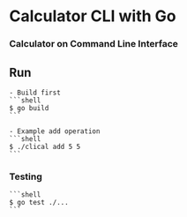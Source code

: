 # Calculator CLI with Go

### Calculator on Command Line Interface

## Run

    - Build first
    ```shell
    $ go build
    ```

    - Example add operation
    ```shell
    $ ./clical add 5 5
    ```

### Testing
    ```shell
    $ go test ./...
    ```